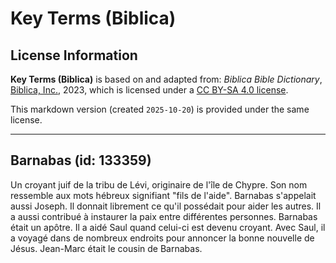 # Key Terms (Biblica)

## License Information

**Key Terms (Biblica)** is based on and adapted from: _Biblica Bible Dictionary_, [Biblica, Inc.](https://www.biblica.com/), 2023, which is licensed under a [CC BY-SA 4.0 license](https://creativecommons.org/licenses/by-sa/4.0/legalcode.en).

This markdown version (created `2025-10-20`) is provided under the same license.



--------------------------------

## Barnabas (id: 133359)

Un croyant juif de la tribu de Lévi, originaire de l'île de Chypre. Son nom ressemble aux mots hébreux signifiant "fils de l'aide". Barnabas s'appelait aussi Joseph. Il donnait librement ce qu'il possédait pour aider les autres. Il a aussi contribué à instaurer la paix entre différentes personnes. Barnabas était un apôtre. Il a aidé Saul quand celui\-ci est devenu croyant. Avec Saul, il a voyagé dans de nombreux endroits pour annoncer la bonne nouvelle de Jésus. Jean\-Marc était le cousin de Barnabas.



